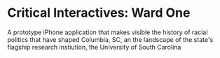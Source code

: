 <h1>Critical Interactives: Ward One</h1>
<p>A prototype iPhone application that makes visible the history of racial politics that have shaped Columbia, SC, an the landscape of the state's flagship research instiution, the University of South Carolina</p>
